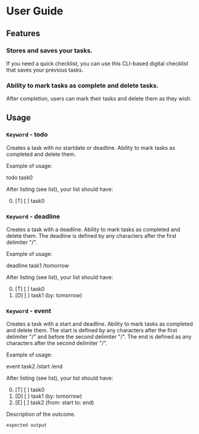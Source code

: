 # User Guide

## Features 

### Stores and saves your tasks.

If you need a quick checklist, you can use this CLI-based digital checklist that saves your previous tasks.

### Ability to mark tasks as complete and delete tasks.

After completion, users can mark their tasks and delete them as they wish.

## Usage

### `Keyword` - todo

Creates a task with no startdate or deadline. Ability to mark tasks as completed and delete them.

Example of usage: 

todo task0

After listing (see list), your list should have:

0. [T] [ ] task0

### `Keyword` - deadline

Creates a task with a deadline. Ability to mark tasks as completed and delete them. The deadline is defined by any characters after the first delimiter "/".

Example of usage: 

deadline task1 /tomorrow

After listing (see list), your list should have:

0. [T] [ ] task0
1. [D] [ ] task1 (by: tomorrow)



### `Keyword` - event

Creates a task with a start and deadline. Ability to mark tasks as completed and delete them. The start is defined by any characters after the first delimiter "/" and before the second delimiter "/". The end is defined as any characters after the second delimiter "/".

Example of usage: 

event task2 /start /end

After listing (see list), your list should have:

0. [T] [ ] task0
1. [D] [ ] task1 (by: tomorrow)
2. [E] [ ] task2 (from: start to: end)



Description of the outcome.

```
expected output
```
